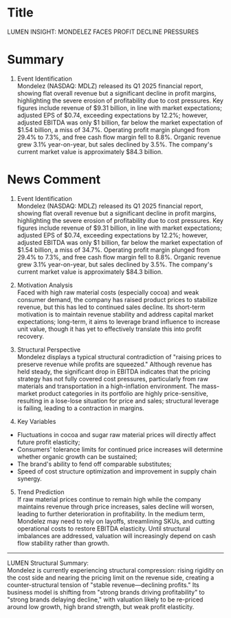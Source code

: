 # Title
LUMEN INSIGHT: MONDELEZ FACES PROFIT DECLINE PRESSURES

# Summary
1. Event Identification  
Mondelez (NASDAQ: MDLZ) released its Q1 2025 financial report, showing flat overall revenue but a significant decline in profit margins, highlighting the severe erosion of profitability due to cost pressures. Key figures include revenue of $9.31 billion, in line with market expectations; adjusted EPS of $0.74, exceeding expectations by 12.2%; however, adjusted EBITDA was only $1 billion, far below the market expectation of $1.54 billion, a miss of 34.7%. Operating profit margin plunged from 29.4% to 7.3%, and free cash flow margin fell to 8.8%. Organic revenue grew 3.1% year-on-year, but sales declined by 3.5%. The company's current market value is approximately $84.3 billion.

# News Comment
1. Event Identification  
Mondelez (NASDAQ: MDLZ) released its Q1 2025 financial report, showing flat overall revenue but a significant decline in profit margins, highlighting the severe erosion of profitability due to cost pressures. Key figures include revenue of $9.31 billion, in line with market expectations; adjusted EPS of $0.74, exceeding expectations by 12.2%; however, adjusted EBITDA was only $1 billion, far below the market expectation of $1.54 billion, a miss of 34.7%. Operating profit margin plunged from 29.4% to 7.3%, and free cash flow margin fell to 8.8%. Organic revenue grew 3.1% year-on-year, but sales declined by 3.5%. The company's current market value is approximately $84.3 billion.

2. Motivation Analysis  
Faced with high raw material costs (especially cocoa) and weak consumer demand, the company has raised product prices to stabilize revenue, but this has led to continued sales decline. Its short-term motivation is to maintain revenue stability and address capital market expectations; long-term, it aims to leverage brand influence to increase unit value, though it has yet to effectively translate this into profit recovery.

3. Structural Perspective  
Mondelez displays a typical structural contradiction of "raising prices to preserve revenue while profits are squeezed." Although revenue has held steady, the significant drop in EBITDA indicates that the pricing strategy has not fully covered cost pressures, particularly from raw materials and transportation in a high-inflation environment. The mass-market product categories in its portfolio are highly price-sensitive, resulting in a lose-lose situation for price and sales; structural leverage is failing, leading to a contraction in margins.

4. Key Variables  
- Fluctuations in cocoa and sugar raw material prices will directly affect future profit elasticity;  
- Consumers' tolerance limits for continued price increases will determine whether organic growth can be sustained;  
- The brand's ability to fend off comparable substitutes;  
- Speed of cost structure optimization and improvement in supply chain synergy.

5. Trend Prediction  
If raw material prices continue to remain high while the company maintains revenue through price increases, sales decline will worsen, leading to further deterioration in profitability. In the medium term, Mondelez may need to rely on layoffs, streamlining SKUs, and cutting operational costs to restore EBITDA elasticity. Until structural imbalances are addressed, valuation will increasingly depend on cash flow stability rather than growth.

---

LUMEN Structural Summary:  
Mondelez is currently experiencing structural compression: rising rigidity on the cost side and nearing the pricing limit on the revenue side, creating a counter-structural tension of "stable revenue—declining profits." Its business model is shifting from "strong brands driving profitability" to "strong brands delaying decline," with valuation likely to be re-priced around low growth, high brand strength, but weak profit elasticity.
